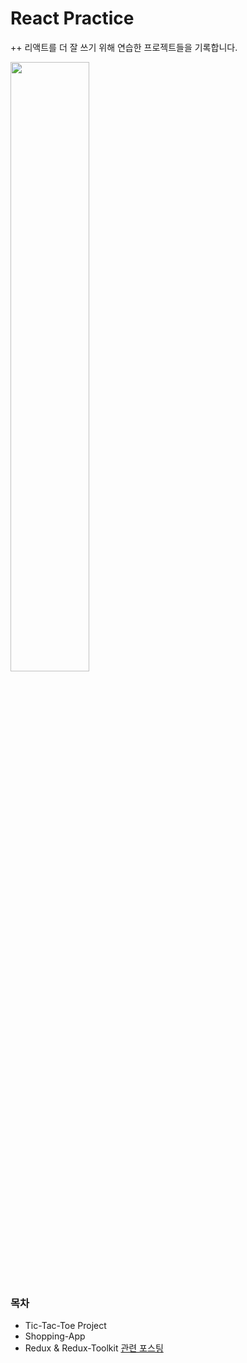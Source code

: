 # React Practice

++ 리액트를 더 잘 쓰기 위해 연습한 프로젝트들을 기록합니다.

<img src="https://github.com/lemony452/react-practice/assets/109330624/dec62075-a94e-46da-a495-818317c68c9e" width="50%" height="auto" />

### 목차

- Tic-Tac-Toe Project
- Shopping-App
- Redux & Redux-Toolkit [관련 포스팅](https://velog.io/@lemony452/React-Redux-Redux-Toolkit%EC%9C%BC%EB%A1%9C-%EC%A0%84%EC%97%AD%EC%83%81%ED%83%9C%EA%B4%80%EB%A6%AC-%ED%95%98%EA%B8%B0)
